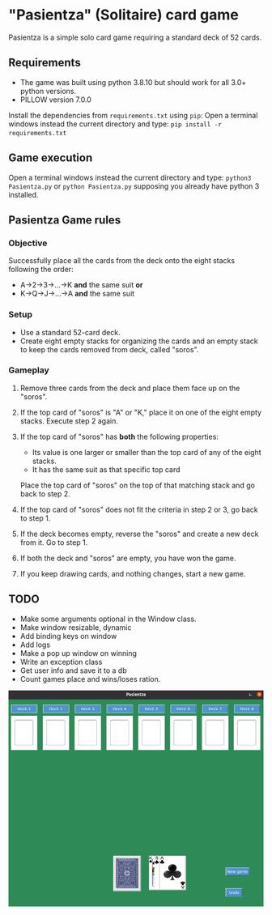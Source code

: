 # "Pasientza" (Solitaire) card game
Pasientza is a simple solo card game requiring a standard deck of 52 cards.

## Requirements
- The game was built using python 3.8.10 but should work for all 3.0+ python versions.
- PILLOW version 7.0.0

Install the dependencies from `requirements.txt` using `pip`:
Open a terminal windows instead the current directory and type:
`pip install -r requirements.txt` 

## Game execution
Open a terminal windows instead the current directory and type:
`python3 Pasientza.py` or `python Pasientza.py` supposing you already have python 3 installed.

## Pasientza Game rules

### Objective
Successfully place all the cards from the deck onto the eight stacks following the order:
- A->2->3->...->K **and** the same suit **or**
- K->Q->J->...->A **and** the same suit

### Setup
- Use a standard 52-card deck.
- Create eight empty stacks for organizing the cards and an empty stack to keep the cards removed from deck, called "soros".

### Gameplay
1. Remove three cards from the deck and place them face up on the "soros".
2. If the top card of "soros" is "A" or "K," place it on one of the eight empty stacks. Execute step 2 again.
3. If the top card of "soros" has **both** the following properties:
   -  Its value is one larger or smaller than the top card of any of the eight stacks.
   -  It has the same suit as that specific top card
  
    Place the top card of "soros" on the top of that matching stack and go back to step 2.
4. If the top card of "soros" does not fit the criteria in step 2 or 3, go back to step 1.
5. If the deck becomes empty, reverse the "soros" and create a new deck from it. Go to step 1.
6. If both the deck and "soros" are empty, you have won the game.
7. If you keep drawing cards, and nothing changes, start a new game.

## TODO

- Make some arguments optional in the Window class.
- Make window resizable, dynamic
- Add binding keys on window
- Add logs
- Make a pop up window on winning
- Write an exception class
- Get user info and save it to a db
- Count games place and wins/loses ration.

![alt text](imgs/manual_imgs/example1a.png)